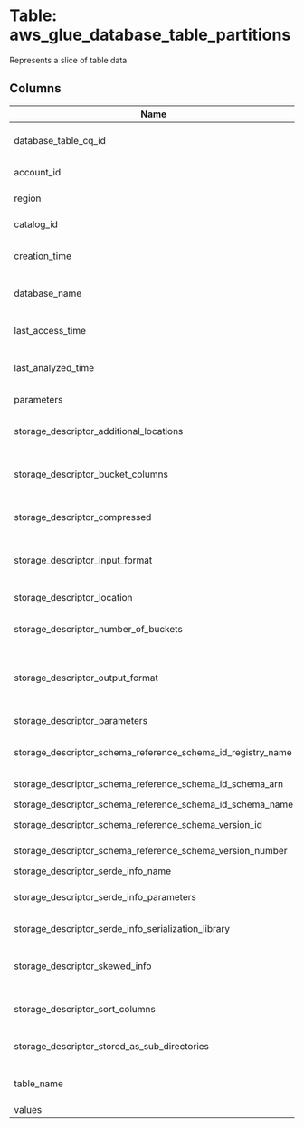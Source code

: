 
# Table: aws_glue_database_table_partitions
Represents a slice of table data
## Columns
| Name        | Type           | Description  |
| ------------- | ------------- | -----  |
|database_table_cq_id|uuid|Unique CloudQuery ID of aws_glue_database_tables table (FK)|
|account_id|text|The AWS Account ID of the resource.|
|region|text|The AWS Region of the resource.|
|catalog_id|text|The ID of the Data Catalog in which the partition resides|
|creation_time|timestamp without time zone|The time at which the partition was created|
|database_name|text|The name of the catalog database in which to create the partition|
|last_access_time|timestamp without time zone|The last time at which the partition was accessed|
|last_analyzed_time|timestamp without time zone|The last time at which column statistics were computed for this partition|
|parameters|jsonb|These key-value pairs define partition parameters|
|storage_descriptor_additional_locations|text[]|A list of locations that point to the path where a Delta table is located|
|storage_descriptor_bucket_columns|text[]|A list of reducer grouping columns, clustering columns, and bucketing columns in the table|
|storage_descriptor_compressed|boolean|True if the data in the table is compressed, or False if not|
|storage_descriptor_input_format|text|The input format: SequenceFileInputFormat (binary), or TextInputFormat, or a custom format|
|storage_descriptor_location|text|The physical location of the table|
|storage_descriptor_number_of_buckets|bigint|Must be specified if the table contains any dimension columns|
|storage_descriptor_output_format|text|The output format: SequenceFileOutputFormat (binary), or IgnoreKeyTextOutputFormat, or a custom format|
|storage_descriptor_parameters|jsonb|The user-supplied properties in key-value form|
|storage_descriptor_schema_reference_schema_id_registry_name|text|The name of the schema registry that contains the schema|
|storage_descriptor_schema_reference_schema_id_schema_arn|text|The Amazon Resource Name (ARN) of the schema|
|storage_descriptor_schema_reference_schema_id_schema_name|text|The name of the schema|
|storage_descriptor_schema_reference_schema_version_id|text|The unique ID assigned to a version of the schema|
|storage_descriptor_schema_reference_schema_version_number|bigint|The version number of the schema|
|storage_descriptor_serde_info_name|text|Name of the SerDe|
|storage_descriptor_serde_info_parameters|jsonb|These key-value pairs define initialization parameters for the SerDe|
|storage_descriptor_serde_info_serialization_library|text|Usually the class that implements the SerDe|
|storage_descriptor_skewed_info|jsonb|The information about values that appear frequently in a column (skewed values)|
|storage_descriptor_sort_columns|jsonb|A list specifying the sort order of each bucket in the table|
|storage_descriptor_stored_as_sub_directories|boolean|True if the table data is stored in subdirectories, or False if not|
|table_name|text|The name of the database table in which to create the partition|
|values|text[]|The values of the partition|
